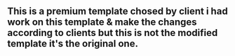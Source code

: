 ## This is a premium template chosed by client i had work on this template & make the changes according to clients but this is not the modified template it's the original one.
